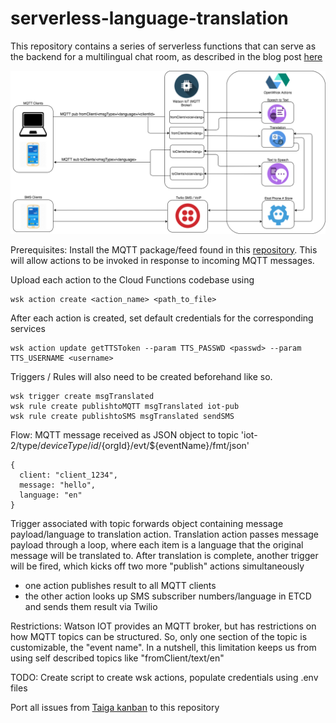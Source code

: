 # serverless-language-translation

This repository contains a series of serverless functions that can serve as the backend for a multilingual chat room, as described in the blog post [here](https://medium.com/kkbankol-events/the-motivation-behind-this-particular-project-comes-from-playing-one-of-my-favorite-android-games-76c92b27c8e8)

![Architecture](/assets/architecture.png)

Prerequisites:
Install the MQTT package/feed found in this [repository](https://github.com/krook/openwhisk-package-mqtt-watson). This will allow actions to be invoked in response to incoming MQTT messages.

Upload each action to the Cloud Functions codebase using
```
wsk action create <action_name> <path_to_file>
```

After each action is created, set default credentials for the corresponding services
```
wsk action update getTTSToken --param TTS_PASSWD <passwd> --param TTS_USERNAME <username>
```

Triggers / Rules will also need to be created beforehand like so.
```
wsk trigger create msgTranslated
wsk rule create publishtoMQTT msgTranslated iot-pub
wsk rule create publishtoSMS msgTranslated sendSMS
```

Flow:
MQTT message received as JSON object to topic 'iot-2/type/${deviceType}/id/${orgId}/evt/${eventName}/fmt/json'
```
{
  client: "client_1234",
  message: "hello",
  language: "en"
}
```

Trigger associated with topic forwards object containing message payload/language to translation action.
Translation action passes message payload through a loop, where each item is a language that the original message will be translated to. After translation is complete, another trigger will be fired, which kicks off two more "publish" actions simultaneously
  - one action publishes result to all MQTT clients
  - the other action looks up SMS subscriber numbers/language in ETCD and sends them result via Twilio


Restrictions:
Watson IOT provides an MQTT broker, but has restrictions on how MQTT topics can be structured. So, only one section of the topic is customizable, the "event name". In a nutshell, this limitation keeps us from using self described topics like "fromClient/text/en"

TODO:
Create script to create wsk actions, populate credentials using .env files

Port all issues from [Taiga kanban](https://tree.taiga.io/project/kalonb91-lang/) to this repository
